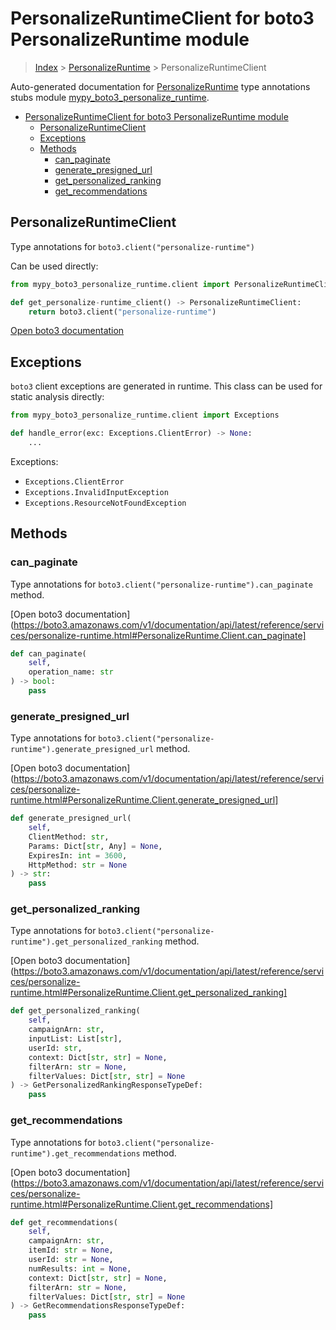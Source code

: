 # PersonalizeRuntimeClient for boto3 PersonalizeRuntime module

> [Index](../README.md) > [PersonalizeRuntime](./README.md) > PersonalizeRuntimeClient

Auto-generated documentation for [PersonalizeRuntime](https://boto3.amazonaws.com/v1/documentation/api/latest/reference/services/personalize-runtime.html#PersonalizeRuntime)
type annotations stubs module [mypy_boto3_personalize_runtime](https://pypi.org/project/mypy-boto3-personalize-runtime/).

- [PersonalizeRuntimeClient for boto3 PersonalizeRuntime module](#personalizeruntimeclient-for-boto3-personalizeruntime-module)
  - [PersonalizeRuntimeClient](#personalizeruntimeclient)
  - [Exceptions](#exceptions)
  - [Methods](#methods)
    - [can_paginate](#can_paginate)
    - [generate_presigned_url](#generate_presigned_url)
    - [get_personalized_ranking](#get_personalized_ranking)
    - [get_recommendations](#get_recommendations)

## PersonalizeRuntimeClient

Type annotations for `boto3.client("personalize-runtime")`

Can be used directly:

```python
from mypy_boto3_personalize_runtime.client import PersonalizeRuntimeClient

def get_personalize-runtime_client() -> PersonalizeRuntimeClient:
    return boto3.client("personalize-runtime")
```

[Open boto3 documentation](https://boto3.amazonaws.com/v1/documentation/api/latest/reference/services/personalize-runtime.html#PersonalizeRuntime.Client)

## Exceptions


`boto3` client exceptions are generated in runtime. This class can be used for static analysis directly:

```python
from mypy_boto3_personalize_runtime.client import Exceptions

def handle_error(exc: Exceptions.ClientError) -> None:
    ...
```


Exceptions:

- `Exceptions.ClientError`
- `Exceptions.InvalidInputException`
- `Exceptions.ResourceNotFoundException`


## Methods


### can_paginate

Type annotations for `boto3.client("personalize-runtime").can_paginate` method.

[Open boto3 documentation](https://boto3.amazonaws.com/v1/documentation/api/latest/reference/services/personalize-runtime.html#PersonalizeRuntime.Client.can_paginate]

```python
def can_paginate(
    self,
    operation_name: str
) -> bool:
    pass
```

### generate_presigned_url

Type annotations for `boto3.client("personalize-runtime").generate_presigned_url` method.

[Open boto3 documentation](https://boto3.amazonaws.com/v1/documentation/api/latest/reference/services/personalize-runtime.html#PersonalizeRuntime.Client.generate_presigned_url]

```python
def generate_presigned_url(
    self,
    ClientMethod: str,
    Params: Dict[str, Any] = None,
    ExpiresIn: int = 3600,
    HttpMethod: str = None
) -> str:
    pass
```

### get_personalized_ranking

Type annotations for `boto3.client("personalize-runtime").get_personalized_ranking` method.

[Open boto3 documentation](https://boto3.amazonaws.com/v1/documentation/api/latest/reference/services/personalize-runtime.html#PersonalizeRuntime.Client.get_personalized_ranking]

```python
def get_personalized_ranking(
    self,
    campaignArn: str,
    inputList: List[str],
    userId: str,
    context: Dict[str, str] = None,
    filterArn: str = None,
    filterValues: Dict[str, str] = None
) -> GetPersonalizedRankingResponseTypeDef:
    pass
```

### get_recommendations

Type annotations for `boto3.client("personalize-runtime").get_recommendations` method.

[Open boto3 documentation](https://boto3.amazonaws.com/v1/documentation/api/latest/reference/services/personalize-runtime.html#PersonalizeRuntime.Client.get_recommendations]

```python
def get_recommendations(
    self,
    campaignArn: str,
    itemId: str = None,
    userId: str = None,
    numResults: int = None,
    context: Dict[str, str] = None,
    filterArn: str = None,
    filterValues: Dict[str, str] = None
) -> GetRecommendationsResponseTypeDef:
    pass
```



